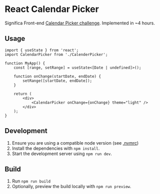# React Calendar Picker

Significa Front-end [Calendar Picker challenge](https://github.com/significa/frontend-challenge/tree/main/calendar-picker). Implemented in ~4 hours.


## Usage

```tsx
import { useState } from 'react';
import CalendarPicker from './CalenderPicker';

function MyApp() {
	const [range, setRange] = useState<[Date | undefined]>();

	function onChange(startDate, endDate) {
		setRange([startDate, endDate]);
	}

	return (
		<div>
			<CalendarPicker onChange={onChange} theme="light" />
		</div>
	);
}
```

## Development

1. Ensure you are using a compatible node version (see [.nvmrc](./.nvmrc))
2. Install the dependencies with `npm install`.
3. Start the development server using `npm run dev`.

## Build

1. Run `npm run build`
2. Optionally, preview the build locally with `npm run preview`.
